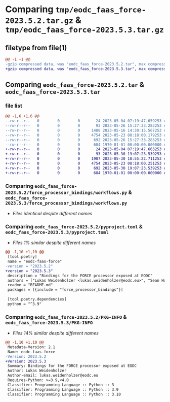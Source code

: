 # Comparing `tmp/eodc_faas_force-2023.5.2.tar.gz` & `tmp/eodc_faas_force-2023.5.3.tar.gz`

## filetype from file(1)

```diff
@@ -1 +1 @@
-gzip compressed data, was "eodc_faas_force-2023.5.2.tar", max compression
+gzip compressed data, was "eodc_faas_force-2023.5.3.tar", max compression
```

## Comparing `eodc_faas_force-2023.5.2.tar` & `eodc_faas_force-2023.5.3.tar`

### file list

```diff
@@ -1,6 +1,6 @@
--rw-r--r--   0        0        0       24 2023-05-04 07:19:47.659253 eodc_faas_force-2023.5.2/README.md
--rw-r--r--   0        0        0       93 2023-05-26 15:27:33.283253 eodc_faas_force-2023.5.2/force_processor_bindings/__init__.py
--rw-r--r--   0        0        0     1488 2023-05-16 14:30:15.567253 eodc_faas_force-2023.5.2/force_processor_bindings/model.py
--rw-r--r--   0        0        0     4754 2023-05-23 08:18:00.179253 eodc_faas_force-2023.5.2/force_processor_bindings/workflows.py
--rw-r--r--   0        0        0      692 2023-05-26 15:27:33.283253 eodc_faas_force-2023.5.2/pyproject.toml
--rw-r--r--   0        0        0      684 1970-01-01 00:00:00.000000 eodc_faas_force-2023.5.2/PKG-INFO
+-rw-r--r--   0        0        0       24 2023-05-04 07:19:47.663253 eodc_faas_force-2023.5.3/README.md
+-rw-r--r--   0        0        0       93 2023-05-30 19:07:23.539253 eodc_faas_force-2023.5.3/force_processor_bindings/__init__.py
+-rw-r--r--   0        0        0     1907 2023-05-30 18:55:22.711253 eodc_faas_force-2023.5.3/force_processor_bindings/model.py
+-rw-r--r--   0        0        0     4754 2023-05-23 08:18:00.251253 eodc_faas_force-2023.5.3/force_processor_bindings/workflows.py
+-rw-r--r--   0        0        0      692 2023-05-30 19:07:23.539253 eodc_faas_force-2023.5.3/pyproject.toml
+-rw-r--r--   0        0        0      684 1970-01-01 00:00:00.000000 eodc_faas_force-2023.5.3/PKG-INFO
```

### Comparing `eodc_faas_force-2023.5.2/force_processor_bindings/workflows.py` & `eodc_faas_force-2023.5.3/force_processor_bindings/workflows.py`

 * *Files identical despite different names*

### Comparing `eodc_faas_force-2023.5.2/pyproject.toml` & `eodc_faas_force-2023.5.3/pyproject.toml`

 * *Files 1% similar despite different names*

```diff
@@ -1,10 +1,10 @@
 [tool.poetry]
 name = "eodc-faas-force"
-version = "2023.5.2"
+version = "2023.5.3"
 description = "Bindings for the FORCE processor exposed at EODC"
 authors = ["Lukas Weidenholzer <lukas.weidenholzer@eodc.eu>", "Sean Hoyal <sean.hoyal@eodc.eu>", "Valentina Hutter <valentina.hutter@eodc.eu>"]
 readme = "README.md"
 packages = [{include = "force_processor_bindings"}]
 
 [tool.poetry.dependencies]
 python = "^3.9"
```

### Comparing `eodc_faas_force-2023.5.2/PKG-INFO` & `eodc_faas_force-2023.5.3/PKG-INFO`

 * *Files 14% similar despite different names*

```diff
@@ -1,10 +1,10 @@
 Metadata-Version: 2.1
 Name: eodc-faas-force
-Version: 2023.5.2
+Version: 2023.5.3
 Summary: Bindings for the FORCE processor exposed at EODC
 Author: Lukas Weidenholzer
 Author-email: lukas.weidenholzer@eodc.eu
 Requires-Python: >=3.9,<4.0
 Classifier: Programming Language :: Python :: 3
 Classifier: Programming Language :: Python :: 3.9
 Classifier: Programming Language :: Python :: 3.10
```


